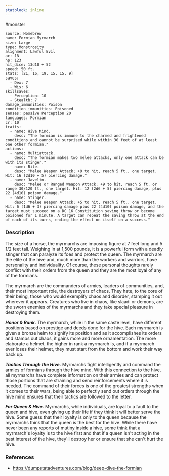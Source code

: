 ```yaml
---
statblock: inline
---
```

 #monster 

```statblock
source: Homebrew
name: Formian Myrmarch
size: Large
type: Monstrosity
alignment: Lawful Evil
ac: 18
hp: 123
hit_dice: 13d10 + 52
speed: 50 ft.
stats: [21, 16, 19, 15, 15, 9]
saves:
  - Dex: 7
  - Wis: 6
skillsaves:
  - Perception: 10
  - Stealth: 7
damage_immunities: Poison
condition_immunities: Poisoned
senses: passive Perception 20
languages: Formian
cr: 10
traits:
  - name: Hive Mind.
    desc: "The formian is immune to the charmed and frightened conditions and cannot be surprised while within 30 feet of at least one other formian."
actions:
  - name: Multiattack.
    desc: "The formian makes two melee attacks, only one attack can be with its stinger."
  - name: Bite.
    desc: "Melee Weapon Attack; +9 to hit, reach 5 ft., one target. Hit: 16 (2d10 + 5) piercing damage."
  - name: Javelin.
    desc: "Melee or Ranged Weapon Attack; +9 to hit, reach 5 ft. or range 30/120 ft., one target. Hit: 12 (2d6 + 5) piercing damage, plus 22 (4d10) poison damage."
  - name: Stinger.
    desc: "Melee Weapon Attack; +5 to hit, reach 5 ft., one target. Hit: 6 (1d6 + 3) piercing damage plus 22 (4d10) poison damage, and the target must succeed on a DC 16 Constitution saving throw or become poisoned for 1 minute. A target can repeat the saving throw at the end of each of its turns, ending the effect on itself on a success."
```

### Description

The size of a horse, the myrmarchs are imposing figure at 7 feet long and 5 1/2 feet tall. Weighing in at 1,500 pounds, it is a powerful form with a deadly stinger that can paralyze its foes and protect the queen. The myrmarch are the elite of the hive and, much more than the workers and warriors, have personality and individuality. Of course, these personal thoughts rarely conflict with their orders from the queen and they are the most loyal of any of the formians.

The myrmarch are the commanders of armies, leaders of communities, and, their most important role, the destroyers of chaos. They hate, to the core of their being, those who would exemplify chaos and disorder, stamping it out wherever it appears. Creatures who live in chaos, like slaadi or demons, are the sworn enemies of the myrmarchs and they take special pleasure in destroying them.

**_Honor & Rank._** The myrmarch, while in the same caste level, have different positions based on prestige and deeds done for the hive. Each myrmarch is given a bronze helm to signify its position and as it accomplishes its orders and stamps out chaos, it gains more and more ornamentation. The more elaborate a helmet, the higher in rank a myrmarch is, and if a myrmarch ever loses their helmet, they must start from the bottom and work their way back up.

**_Tactics Through the Hive._** Myrmarchs fight intelligently and command the armies of formians through the hive mind. With this connection to the hive, all myrmarchs have complete information on their armies and can protect those portions that are straining and send reinforcements where it is needed. The command of their forces is one of the greatest strengths when it comes to their wars, being able to perfectly send out orders through the hive mind ensures that their tactics are followed to the letter.

**_For Queen & Hive._** Myrmarchs, while individuals, are loyal to a fault to the queen and hive, even giving up their life if they think it will better serve the hive. Some guess that their loyalty is only to the queen because the myrmarchs think that the queen is the best for the hive. While there have never been any reports of mutiny inside a hive, some think that a myrmarch's loyalty is to the hive first and that if a queen isn't acting in the best interest of the hive, they'll destroy her or ensure that she can't hurt the hive.

### References

* https://dumpstatadventures.com/blog/deep-dive-the-formian
